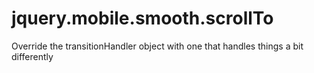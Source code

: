 jquery.mobile.smooth.scrollTo
=============================

Override the transitionHandler object with one that handles things a bit differently
